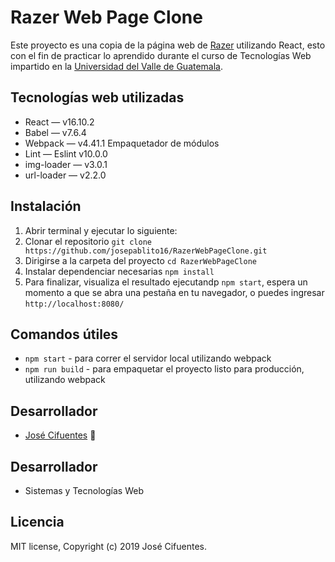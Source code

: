 # Razer Web Page Clone
Este proyecto es una copia de la página web de [Razer](https://www.razer.com/) utilizando React, esto con el fin de practicar lo aprendido durante el curso de Tecnologías Web impartido en la [Universidad del Valle de Guatemala](https://www.uvg.edu.gt/). 

## Tecnologías web utilizadas 
- React       — v16.10.2
- Babel       — v7.6.4
- Webpack     — v4.41.1 Empaquetador de módulos
- Lint        — Eslint v10.0.0
- img-loader  — v3.0.1
- url-loader  — v2.2.0

## Instalación
1. Abrir terminal y ejecutar lo siguiente:
2. Clonar el repositorio `git clone https://github.com/josepablito16/RazerWebPageClone.git`
2. Dirigirse a la carpeta del proyecto  `cd RazerWebPageClone`
3. Instalar dependenciar necesarias `npm install`
4. Para finalizar, visualiza el resultado ejecutandp `npm start`, espera un momento a que se abra una pestaña en tu navegador, o puedes ingresar `http://localhost:8080/`

## Comandos útiles
- `npm start` - para correr el servidor local utilizando webpack
- `npm run build` - para empaquetar el proyecto listo para producción, utilizando webpack

## Desarrollador
- [José Cifuentes](https://github.com/josepablito16) :100:

## Desarrollador
- Sistemas y Tecnologías Web

## Licencia
MIT license, Copyright (c) 2019 José Cifuentes.
